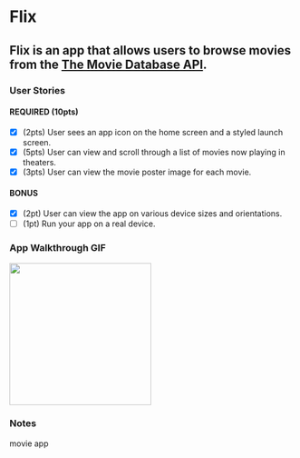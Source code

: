 # Flix

Flix is an app that allows users to browse movies from the [The Movie Database API](http://docs.themoviedb.apiary.io/#).
---

### User Stories

#### REQUIRED (10pts)
- [x] (2pts) User sees an app icon on the home screen and a styled launch screen.
- [x] (5pts) User can view and scroll through a list of movies now playing in theaters.
- [x] (3pts) User can view the movie poster image for each movie.

#### BONUS
- [x] (2pt) User can view the app on various device sizes and orientations.
- [ ] (1pt) Run your app on a real device.

### App Walkthrough GIF

<img src="https://imgur.com/6tERRkl" width=250><br>

### Notes
movie app
